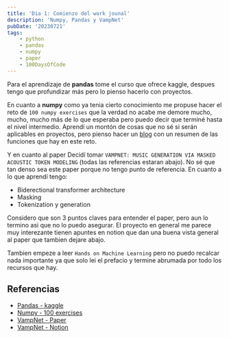 ```yaml
---
title: 'Dia 1: Comienzo del work jounal'
description: 'Numpy, Pandas y VampNet'
pubDate: '20230721'
tags:
    - python
    - pandas
    - numpy
    - paper
    - 100DaysOfCode
---
```



Para el aprendizaje de **pandas** tome el curso que ofrece kaggle, despues tengo que profundizar más pero lo pienso hacerlo con proyectos.

En cuanto a **numpy** como ya tenia cierto conocimiento me propuse hacer el reto de `100 numpy exercises` que la verdad no acabe me demore mucho, mucho, mucho más de lo que esperaba pero puedo decir que terminé hasta el nivel intermedio. Aprendí un montón de cosas que no sé si serán aplicables en proyectos, pero pienso hacer un [blog](blog/20230723.md) con un resumen de las funciones que hay en este reto.

Y en cuanto al paper Decidí tomar `VAMPNET: MUSIC GENERATION VIA MASKED ACOUSTIC TOKEN MODELING` (todas las referencias estaran abajo). No sé que tan denso sea este paper porque no tengo punto de referencia. En cuanto a lo que aprendí tengo:
 - Biderectional transformer architecture
 - Masking
 - Tokenization y generation

Considero que son 3 puntos claves para entender el paper, pero aun lo termino asi que no lo puedo asegurar. El proyecto en general me parece muy interezante tienen apuntes en notion que dan una buena vista general al paper que tambien dejare abajo.

Tambien empeze a leer `Hands on Machine Learning` pero no puedo recalcar nada importante ya que solo lei el prefacio y termine abrumada por todo los recursos que hay.

## Referencias
- [Pandas - kaggle](https://www.kaggle.com/learn/pandas)
- [Numpy - 100 exercises](https://github.com/rougier/numpy-100/tree/master)
- [VampNet - Paper](https://arxiv.org/abs/2307.04686v2)
- [VampNet - Notion](https://hugo-does-things.notion.site/VampNet-Music-Generation-via-Masked-Acoustic-Token-Modeling-e37aabd0d5f1493aa42c5711d0764b33)